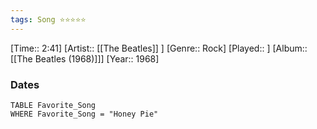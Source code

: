 ```yaml
---
tags: Song ⭐⭐⭐⭐⭐ 
---
```

[Time:: 2:41]
[Artist:: [[The Beatles]] ]
[Genre:: Rock]
[Played:: ]
[Album:: [[The Beatles (1968)]]]
[Year:: 1968]
### Dates
````dataview
TABLE Favorite_Song
WHERE Favorite_Song = "Honey Pie"
````